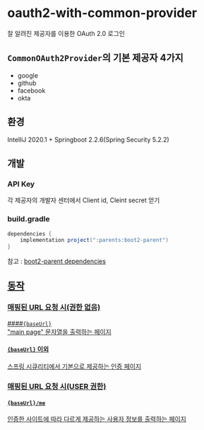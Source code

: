 # oauth2-with-common-provider
잘 알려진 제공자를 이용한 OAuth 2.0 로그인
## `CommonOAuth2Provider`의 기본 제공자 4가지
- google
- github
- facebook
- okta
## 환경
IntelliJ 2020.1 + Springboot 2.2.6(Spring Security 5.2.2)
## 개발
### API Key
각 제공자의 개발자 센터에서 Client id, Cleint secret 얻기
### build.gradle
```groovy
dependencies {
    implementation project(":parents:boot2-parent")
}
```
참고 : <a href = "https://github.com/npee/spring-security-sample/blob/master/parents/boot2-parent/README.md">boot2-parent dependencies

## 동작
### 매핑된 URL 요청 시(권한 없음)
####`{baseUrl}`   
"main page" 문자열을 출력하는 페이지
#### `{baseUrl}` 이외   
스프링 시큐리티에서 기본으로 제공하는 인증 페이지   

### 매핑된 URL 요청 시(USER 권한)
#### `{baseUrl}/me`   
인증한 사이트에 따라 다르게 제공하는 사용자 정보를 출력하는 페이지
